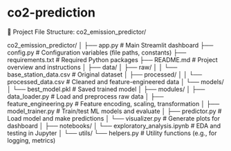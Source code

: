 # co2-prediction
📁 Project File Structure: co2_emission_predictor/

co2_emission_predictor/
│
├── app.py                            # Main Streamlit dashboard
├── config.py                         # Configuration variables (file paths, constants)
├── requirements.txt                  # Required Python packages
├── README.md                         # Project overview and instructions
│
├── data/
│   ├── raw/
│   │   └── base_station_data.csv     # Original dataset
│   ├── processed/
│   │   └── processed_data.csv        # Cleaned and feature-engineered data
│   └── models/
│       └── best_model.pkl            # Saved trained model
│
├── modules/
│   ├── data_loader.py                # Load and preprocess raw data
│   ├── feature_engineering.py        # Feature encoding, scaling, transformation
│   ├── model_trainer.py              # Train/test ML models and evaluate
│   ├── predictor.py                  # Load model and make predictions
│   └── visualizer.py                 # Generate plots for dashboard
│
├── notebooks/
│   └── exploratory_analysis.ipynb    # EDA and testing in Jupyter
│
└── utils/
    └── helpers.py                    # Utility functions (e.g., for logging, metrics)
